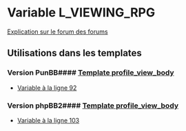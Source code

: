 # Variable L_VIEWING_RPG
[Explication sur le forum des forums](http://forum.forumactif.com/t294113-listing-des-variables#L_VIEWING_RPG)
## Utilisations dans les templates
### Version PunBB#### [Template profile_view_body](punbb/profile_view_body.md)
* [Variable à la ligne 92](../punbb/profile_view_body.tpl#L92)
### Version phpBB2#### [Template profile_view_body](subsilver/profile_view_body.md)
* [Variable à la ligne 103](../subsilver/profile_view_body.tpl#L103)